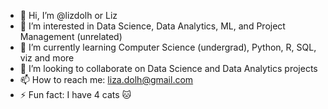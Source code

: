 - 👋 Hi, I’m @lizdolh or Liz
- 👀 I’m interested in Data Science, Data Analytics, ML, and Project Management (unrelated)
- 🌱 I’m currently learning Computer Science (undergrad), Python, R, SQL, viz and more
- 💞️ I’m looking to collaborate on Data Science and Data Analytics projects
- 📫 How to reach me: liza.dolh@gmail.com
- ⚡ Fun fact: I have 4 cats 🐱

<!---
lizdolh/lizdolh is a ✨ special ✨ repository because its `README.md` (this file) appears on your GitHub profile.
You can click the Preview link to take a look at your changes.
--->
